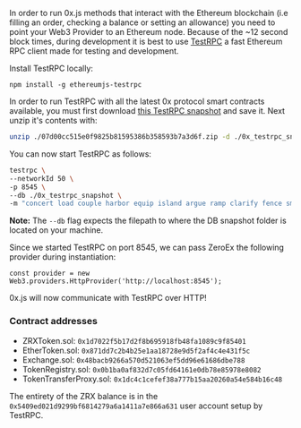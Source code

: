 In order to run 0x.js methods that interact with the Ethereum blockchain (i.e filling an order, checking a balance or setting an allowance) you need to point your Web3 Provider to an Ethereum node. Because of the ~12 second block times, during development it is best to use [TestRPC](https://github.com/ethereumjs/testrpc) a fast Ethereum RPC client made for testing and development.

Install TestRPC locally:

```
npm install -g ethereumjs-testrpc
```

In order to run TestRPC with all the latest 0x protocol smart contracts available, you must first download [this TestRPC snapshot](https://s3.amazonaws.com/testrpc-shapshots/07d00cc515e0f9825b81595386b358593b7a3d6f.zip) and save it. Next unzip it's contents with:

```bash
unzip ./07d00cc515e0f9825b81595386b358593b7a3d6f.zip -d ./0x_testrpc_snapshot
```

You can now start TestRPC as follows:

```bash
testrpc \
--networkId 50 \
-p 8545 \
--db ./0x_testrpc_snapshot \
-m "concert load couple harbor equip island argue ramp clarify fence smart topic"
```

**Note:** The `--db` flag expects the filepath to where the DB snapshot folder is located on your machine.

Since we started TestRPC on port 8545, we can pass ZeroEx the following provider during instantiation:

```
const provider = new Web3.providers.HttpProvider('http://localhost:8545');
```

0x.js will now communicate with TestRPC over HTTP!

### Contract addresses

* ZRXToken.sol: `0x1d7022f5b17d2f8b695918fb48fa1089c9f85401`
* EtherToken.sol: `0x871dd7c2b4b25e1aa18728e9d5f2af4c4e431f5c`
* Exchange.sol: `0x48bacb9266a570d521063ef5dd96e61686dbe788`
* TokenRegistry.sol: `0x0b1ba0af832d7c05fd64161e0db78e85978e8082`
* TokenTransferProxy.sol: `0x1dc4c1cefef38a777b15aa20260a54e584b16c48`

The entirety of the ZRX balance is in the `0x5409ed021d9299bf6814279a6a1411a7e866a631` user account setup by TestRPC.
